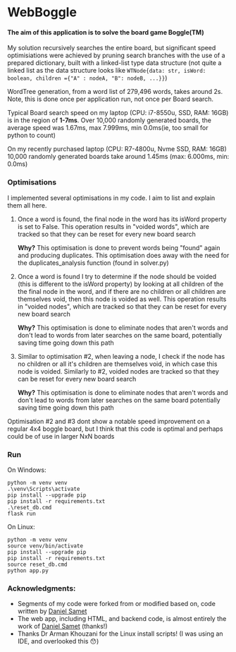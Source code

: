 # WebBoggle

#### The aim of this application is to solve the board game Boggle(TM)

My solution recursively searches the entire board, but significant speed optimisiations were achieved by pruning search 
branches with the use of a prepared dictionary, built with a linked-list type data structure (not quite a linked list as
the data structure looks like `WTNode{data: str, isWord: boolean, children ={"A" : nodeA, "B": nodeB, ...}}`)

WordTree generation, from a word list of 279,496 words, takes around 2s. Note, this is done once per application run, 
not once per Board search. 

Typical Board search speed on my laptop (CPU: i7-8550u, SSD, RAM: 16GB) is in the region of **1-7ms**.
Over 10,000 randomly generated boards, the average speed was 1.67ms, max 7.999ms, min 0.0ms(ie, too small for python to count)

On my recently purchased laptop (CPU: R7-4800u, Nvme SSD, RAM: 16GB) 10,000 randomly generated boards take around 1.45ms 
(max: 6.000ms, min: 0.0ms)

### Optimisations

I implemented several optimisations in my code. I aim to list and explain them all here.

1.  Once a word is found, the final node in the word has its isWord property is set to False. This operation results in 
"voided words", which are tracked so that they can be reset for every new board search
    
    **Why?** This optimisation is done to prevent words being "found" again and producing duplicates. This optimisation 
    does away with the need for the duplicates_analysis function (found in solver.py)

2.  Once a word is found I try to determine if the node should be voided (this is different to the isWord property) by 
looking at all children of the the final node in the word, and if there are no children or all children are themselves 
void, then this node is voided as well. This operation results in "voided nodes", which are tracked so that they can be 
reset for every new board search

    **Why?** This optimisation is done to eliminate nodes that aren't words and don't lead to words from later searches 
    on the same board, potentially saving time going down this path
    
3.  Similar to optimisation #2, when leaving a node, I check if the node has no children or all it's children are 
themselves void, in which case this node is voided. Similarly to #2, voided nodes are tracked so that they can be reset 
for every new board search

    **Why?** This optimisation is done to eliminate nodes that aren't words and don't lead to words from later searches 
    on the same board potentially saving time going down this path
    
    
Optimisation #2 and #3 dont show a notable speed improvement on a regular 4x4 boggle board, but I think that this code 
is optimal and perhaps could be of use in larger NxN boards

### Run
On Windows: 
```
python -m venv venv
.\venv\Scripts\activate
pip install --upgrade pip
pip install -r requirements.txt
.\reset_db.cmd
flask run
```

On Linux:
```
python -m venv venv
source venv/bin/activate
pip install --upgrade pip
pip install -r requirements.txt
source reset_db.cmd
python app.py
```

### Acknowledgments:

  - Segments of my code were forked from or modified based on, code written by [Daniel Samet](https://github.com/CouchMaster789)
  - The web app, including HTML, and backend code, is almost entirely the work of [Daniel Samet](https://github.com/CouchMaster789) (thanks!)
  - Thanks Dr Arman Khouzani for the Linux install scripts! (I was using an IDE, and overlooked this 😯)